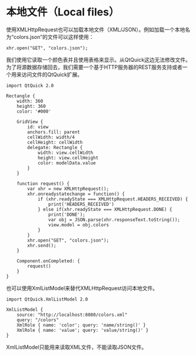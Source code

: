 # 本地文件（Local files）

使用XMLHttpRequest也可以加载本地文件（XML/JSON）。例如加载一个本地名为“colors.json”的文件可以这样使用：

```
xhr.open("GET", "colors.json");
```

我们使用它读取一个颜色表并且使用表格来显示。从QtQuick这边无法修改文件。为了将源数据存储回去，我们需要一个基于HTTP服务器的REST服务支持或者一个用来访问文件的QtQuick扩展。

```
import QtQuick 2.0

Rectangle {
    width: 360
    height: 360
    color: '#000'

    GridView {
        id: view
        anchors.fill: parent
        cellWidth: width/4
        cellHeight: cellWidth
        delegate: Rectangle {
            width: view.cellWidth
            height: view.cellHeight
            color: modelData.value
        }
    }

    function request() {
        var xhr = new XMLHttpRequest();
        xhr.onreadystatechange = function() {
            if (xhr.readyState === XMLHttpRequest.HEADERS_RECEIVED) {
                print('HEADERS_RECEIVED')
            } else if(xhr.readyState === XMLHttpRequest.DONE) {
                print('DONE');
                var obj = JSON.parse(xhr.responseText.toString());
                view.model = obj.colors
            }
        }
        xhr.open("GET", "colors.json");
        xhr.send();
    }

    Component.onCompleted: {
        request()
    }
}
```

也可以使用XmlListModel来替代XMLHttpRequest访问本地文件。

```
import QtQuick.XmlListModel 2.0

XmlListModel {
    source: "http://localhost:8080/colors.xml"
    query: "/colors"
    XmlRole { name: 'color'; query: 'name/string()' }
    XmlRole { name: 'value'; query: 'value/string()' }
}
```

XmlListModel只能用来读取XML文件，不能读取JSON文件。
